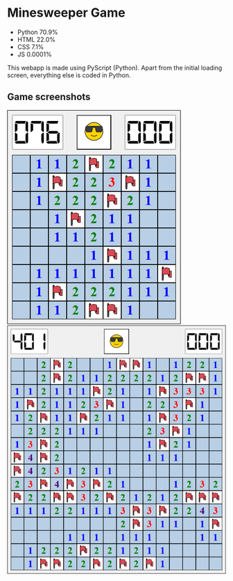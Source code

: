 # Minesweeper Game

- Python 70.9%
- HTML 22.0%
- CSS 7.1%
- JS 0.0001%

This webapp is made using PyScript (Python). Apart from the initial loading screen, everything else is coded in Python.

## Game screenshots

![Screenshot of the game.](/screenshots/image2.png?raw=true)
![Screenshot of the game.](/screenshots/image1.png?raw=true)
